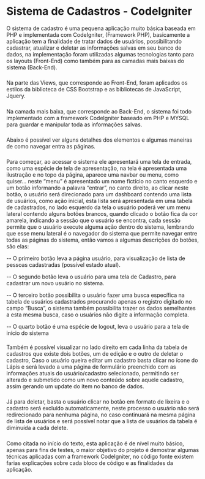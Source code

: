 # Sistema de Cadastros - CodeIgniter


O sistema de cadastro é uma pequena aplicação muito básica baseada em PHP e implementada com CodeIgniter, (Framework PHP), basicamente a aplicação tem a finalidade de tratar dados de usuários, possibilitando cadastrar, atualizar e deletar as informações salvas em seu banco de dados, na implementação foram utilizadas algumas tecnologias tanto para os layouts (Front-End) como também para as camadas mais baixas do sistema (Back-End).
#####
Na parte das Views, que corresponde ao Front-End, foram aplicados os estilos da biblioteca de CSS Bootstrap e as bibliotecas de JavaScript, Jquery.
#####
Na camada mais baixa, que corresponde ao Back-End, o sistema foi todo implementado com a framework CodeIgniter baseado em PHP e MYSQL para guardar e manipular toda as informações salvas.
#####
Abaixo é possível ver alguns detalhes dos elementos e algumas maneiras de como navegar entra as páginas. 
#####

Para começar, ao acessar o sistema ele apresentará uma tela de entrada, como uma espécie de tela de apresentação, na tela é apresentada uma ilustração e no topo da página, aparece uma navbar ou menu, como quiser...  neste “menu” é apresentado um nome fictício no canto esquerdo e um botão informando a palavra “entrar”, no canto direito, ao clicar neste botão, o usuário será direcionado para um dashboard contendo uma lista de usuários, como ação inicial, esta lista será apresentada em uma tabela de cadastrados, no lado esquerdo da tela o usuário  poderá ver um menu lateral contendo alguns botões brancos, quando clicado o botão fica da cor amarela,  indicando a sessão que o usuário se encontra, cada sessão permite que o usuário execute alguma ação dentro do sistema, lembrando que esse menu lateral é o navegador do sistema que permite navegar entre todas as páginas do sistema, então vamos a algumas descrições do botões,  são elas: 

-- O primeiro botão leva a página usuário, para visualização de lista de pessoas cadastradas (possível estado atual).

-- O segundo botão leva o usuário para uma tela de Cadastro, para cadastrar um novo usuário no sistema.
  
-- O terceiro botão possibilita o usuário fazer uma busca específica na tabela de usuários cadastrados procurando apenas o registro digitado no campo “Busca”, o sistema também possibilita trazer os dados semelhantes a esta mesma busca, caso o usuários não digite a informação completa.

-- O quarto botão é uma espécie de logout, leva o usuário para a tela de início do sistema   
####
Também é possível visualizar no lado direito em cada linha da tabela de cadastros que existe dois botões, um de edição e o outro de deletar o cadastro, 
Caso o usuário queira editar um cadastro basta clicar no ícone do Lápis e será levado a uma página de formulário preenchido com as informações atuais do usuário/cadastro selecionado, permitindo ser alterado e submetido como um novo conteúdo sobre aquele cadastro, assim gerando um update do item no banco de dados.

#####
Já para deletar, basta o usuário clicar no botão em formato de lixeira e o cadastro será excluído automaticamente, neste processo o usuário não será redirecionado para nenhuma página, no caso continuará na mesma página de lista de usuários e será possível notar que a lista de usuários da tabela é diminuída a cada delete.
#####

Como citada no início do texto, esta aplicação é de nível muito básico, apenas para fins de testes, o maior objetivo do projeto é demostrar algumas técnicas aplicadas com a framework CodeIgniter, no código fonte existem farias explicações sobre cada bloco de código e as finalidades da aplicação.
